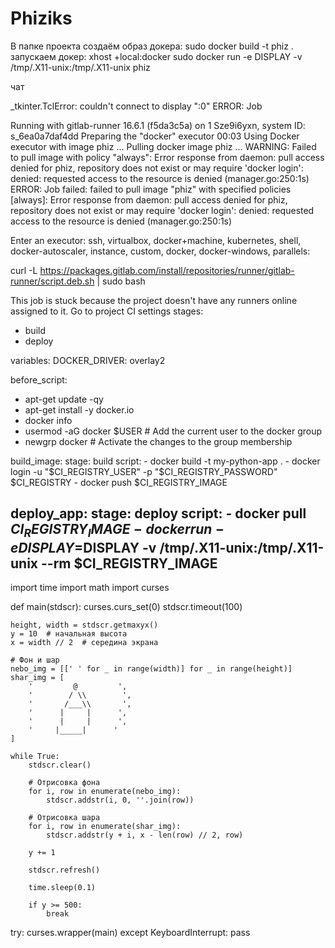 # Phiziks
В папке проекта создаём образ докера:
  sudo docker build -t phiz .
запускаем докер:
  xhost +local:docker
  sudo docker run -e DISPLAY -v /tmp/.X11-unix:/tmp/.X11-unix phiz


чат

_tkinter.TclError: couldn't connect to display ":0" ERROR: Job 


Running with gitlab-runner 16.6.1 (f5da3c5a)
  on 1 Sze9i6yxn, system ID: s_6ea0a7daf4dd
Preparing the "docker" executor 00:03
Using Docker executor with image phiz ...
Pulling docker image phiz ...
WARNING: Failed to pull image with policy "always": Error response from daemon: pull access denied for phiz, repository does not exist or may require 'docker login': denied: requested access to the resource is denied (manager.go:250:1s)
ERROR: Job failed: failed to pull image "phiz" with specified policies [always]: Error response from daemon: pull access denied for phiz, repository does not exist or may require 'docker login': denied: requested access to the resource is denied (manager.go:250:1s)

Enter an executor: ssh, virtualbox, docker+machine, kubernetes, shell, docker-autoscaler, instance, custom, docker, docker-windows, parallels:


curl -L https://packages.gitlab.com/install/repositories/runner/gitlab-runner/script.deb.sh | sudo bash


This job is stuck because the project doesn't have any runners online assigned to it.
Go to project CI settings
stages:
  - build
  - deploy

variables:
  DOCKER_DRIVER: overlay2

before_script:
  - apt-get update -qy
  - apt-get install -y docker.io
  - docker info
  - usermod -aG docker $USER  # Add the current user to the docker group
  - newgrp docker  # Activate the changes to the group membership

build_image:
  stage: build
  script:
    - docker build -t my-python-app .
    - docker login -u "$CI_REGISTRY_USER" -p "$CI_REGISTRY_PASSWORD" $CI_REGISTRY
    - docker push $CI_REGISTRY_IMAGE

deploy_app:
  stage: deploy
  script:
    - docker pull $CI_REGISTRY_IMAGE
    - docker run -e DISPLAY=$DISPLAY -v /tmp/.X11-unix:/tmp/.X11-unix --rm $CI_REGISTRY_IMAGE
-----

import time
import math
import curses

def main(stdscr):
    curses.curs_set(0)
    stdscr.timeout(100)

    height, width = stdscr.getmaxyx()
    y = 10  # начальная высота
    x = width // 2  # середина экрана

    # Фон и шар
    nebo_img = [[' ' for _ in range(width)] for _ in range(height)]
    shar_img = [
        '         @         ',
        '        / \\        ',
        '       /___\\       ',
        '      |     |      ',
        '      |     |      ',
        '     |_____|      '
    ]

    while True:
        stdscr.clear()

        # Отрисовка фона
        for i, row in enumerate(nebo_img):
            stdscr.addstr(i, 0, ''.join(row))

        # Отрисовка шара
        for i, row in enumerate(shar_img):
            stdscr.addstr(y + i, x - len(row) // 2, row)

        y += 1

        stdscr.refresh()

        time.sleep(0.1)

        if y >= 500:
            break

try:
    curses.wrapper(main)
except KeyboardInterrupt:
    pass

